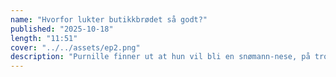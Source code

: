 ```yaml
---
name: "Hvorfor lukter butikkbrødet så godt?"
published: "2025-10-18"
length: "11:51"
cover: "../../assets/ep2.png"
description: "Purnille finner ut at hun vil bli en snømann-nese, på tross av at hun er en purre."
---
```

